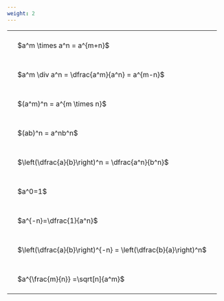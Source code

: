 ```yaml
---
weight: 2
---
```


<style type="text/css">
#T_0de2c th.col_heading {
  text-align: left;
  font-size: 1em;
}
#T_0de2c td {
  text-align: left;
  font-size: 1em;
  padding: 1.5em;
}
</style>
<table id="T_0de2c">
  <thead>
  </thead>
  <tbody>
    <tr>
      <td id="T_0de2c_row0_col0" class="data row0 col0" >$a^m \times a^n = a^{m+n}$</td>
    </tr>
    <tr>
      <td id="T_0de2c_row1_col0" class="data row1 col0" >$a^m \div a^n = \dfrac{a^m}{a^n} = a^{m-n}$</td>
    </tr>
    <tr>
      <td id="T_0de2c_row2_col0" class="data row2 col0" >$(a^m)^n = a^{m \times n}$</td>
    </tr>
    <tr>
      <td id="T_0de2c_row3_col0" class="data row3 col0" >$(ab)^n = a^nb^n$</td>
    </tr>
    <tr>
      <td id="T_0de2c_row4_col0" class="data row4 col0" >$\left(\dfrac{a}{b}\right)^n = \dfrac{a^n}{b^n}$</td>
    </tr>
    <tr>
      <td id="T_0de2c_row5_col0" class="data row5 col0" >$a^0=1$</td>
    </tr>
    <tr>
      <td id="T_0de2c_row6_col0" class="data row6 col0" >$a^{-n}=\dfrac{1}{a^n}$</td>
    </tr>
    <tr>
      <td id="T_0de2c_row7_col0" class="data row7 col0" >$\left(\dfrac{a}{b}\right)^{-n} = \left(\dfrac{b}{a}\right)^n$</td>
    </tr>
    <tr>
      <td id="T_0de2c_row8_col0" class="data row8 col0" >$a^{\frac{m}{n}} =\sqrt[n]{a^m}$</td>
    </tr>
  </tbody>
</table>
